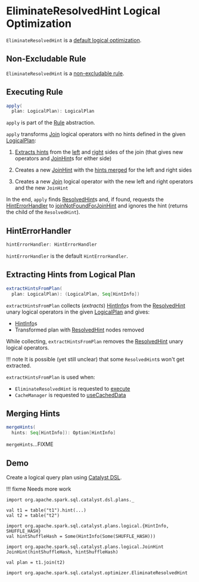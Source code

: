 # EliminateResolvedHint Logical Optimization

`EliminateResolvedHint` is a [default logical optimization](../catalyst/Optimizer.md#defaultBatches).

## <span id="nonExcludableRules"> Non-Excludable Rule

`EliminateResolvedHint` is a [non-excludable rule](../catalyst/Optimizer.md#nonExcludableRules).

## <span id="apply"> Executing Rule

```scala
apply(
  plan: LogicalPlan): LogicalPlan
```

`apply` is part of the [Rule](../catalyst/Rule.md#apply) abstraction.

`apply` transforms [Join](../logical-operators/Join.md) logical operators with no hints defined in the given [LogicalPlan](../logical-operators/LogicalPlan.md):

1. [Extracts hints](#extractHintsFromPlan) from the [left](../logical-operators/Join.md#left) and [right](../logical-operators/Join.md#right) sides of the join (that gives new operators and [JoinHint](../JoinHint.md)s for either side)

1. Creates a new [JoinHint](../JoinHint.md) with the [hints merged](#mergeHints) for the left and right sides

1. Creates a new [Join](../logical-operators/Join.md) logical operator with the new left and right operators and the new `JoinHint`

In the end, `apply` finds [ResolvedHint](../logical-operators/ResolvedHint.md)s and, if found, requests the [HintErrorHandler](#hintErrorHandler) to [joinNotFoundForJoinHint](../HintErrorHandler.md#joinNotFoundForJoinHint) and ignores the hint (returns the child of the `ResolvedHint`).

## <span id="hintErrorHandler"> HintErrorHandler

```scala
hintErrorHandler: HintErrorHandler
```

`hintErrorHandler` is the default `HintErrorHandler`.

## <span id="extractHintsFromPlan"> Extracting Hints from Logical Plan

```scala
extractHintsFromPlan(
  plan: LogicalPlan): (LogicalPlan, Seq[HintInfo])
```

`extractHintsFromPlan` collects (_extracts_) [HintInfo](../logical-operators/ResolvedHint.md#hints)s from the [ResolvedHint](../logical-operators/ResolvedHint.md) unary logical operators in the given [LogicalPlan](../logical-operators/LogicalPlan.md) and gives:

* [HintInfo](../HintInfo.md)s
* Transformed plan with [ResolvedHint](../logical-operators/ResolvedHint.md) nodes removed

While collecting, `extractHintsFromPlan` removes the [ResolvedHint](../logical-operators/ResolvedHint.md) unary logical operators.

!!! note
    It is possible (yet still unclear) that some `ResolvedHint`s won't get extracted.

`extractHintsFromPlan` is used when:

* `EliminateResolvedHint` is requested to [execute](#apply)
* `CacheManager` is requested to [useCachedData](../CacheManager.md#useCachedData)

## <span id="mergeHints"> Merging Hints

```scala
mergeHints(
  hints: Seq[HintInfo]): Option[HintInfo]
```

`mergeHints`...FIXME

## Demo

Create a logical query plan using [Catalyst DSL](../catalyst-dsl/index.md).

!!! fixme
    Needs more work

```text
import org.apache.spark.sql.catalyst.dsl.plans._

val t1 = table("t1").hint(...)
val t2 = table("t2")

import org.apache.spark.sql.catalyst.plans.logical.{HintInfo, SHUFFLE_HASH}
val hintShuffleHash = Some(HintInfo(Some(SHUFFLE_HASH)))

import org.apache.spark.sql.catalyst.plans.logical.JoinHint
JoinHint(hintShuffleHash, hintShuffleHash)

val plan = t1.join(t2)
```

```text
import org.apache.spark.sql.catalyst.optimizer.EliminateResolvedHint

```
